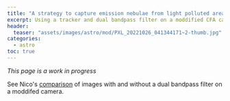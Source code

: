 ```yaml
---
title: "A strategy to capture emission nebulae from light polluted areas without breaking the bank"
excerpt: Using a tracker and dual bandpass filter on a moddified CFA camera it's possible to capture great images under Bortle 7 light pollution. 
header:
  teaser: "assets/images/astro/mod/PXL_20221026_041344171~2-thumb.jpg"
categories:
  - astro
toc: true
---
```


*This page is a work in progress*

See Nico's [comparison](https://www.astrofilters.com/2021/12/27/optolong-l-enhance-2/) of images with and without a dual bandpass filter on a moddifed camera.
